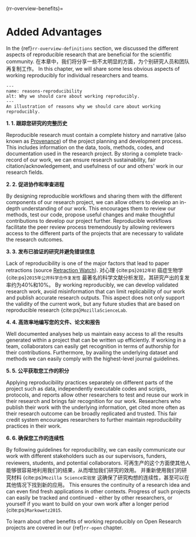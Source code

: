 (rr-overview-benefits)=
# Added Advantages

In the {ref}`rr-overview-definitions` section, we discussed the different aspects of reproducible research that are beneficial for the scientific community. 在本章中，我们将分享一些不太明显的方面，为个别研究人员和团队再复制工作。 In this chapter, we will share some less obvious aspects of working reproducibly for individual researchers and teams.


```{figure} ../../figures/reasons-reproducibility.png
---
name: reasons-reproducibility
alt: Why we should care about working reproducibly.
---
An illustration of reasons why we should care about working reproducibly.
```

**1. 1. 跟踪您研究的完整历史**

Reproducible research must contain a complete history and narrative (also known as [Provenance](https://en.wikipedia.org/wiki/Provenance)) of the project planning and development process. This includes information on the data, tools, methods, codes, and documentation used in the research project. By storing a complete track-record of our work, we can ensure research sustainability, fair citation/acknowledgement, and usefulness of our and others' work in our research fields.

**2. 2. 促进协作和审查进程**

By designing reproducible workflows and sharing them with the different components of our research project, we can allow others to develop an in-depth understanding of our work. This encourages them to review our methods, test our code, propose useful changes and make thoughtful contributions to develop our project further. Reproducible workflows facilitate the peer review process tremendously by allowing reviewers access to the different parts of the projects that are necessary to validate the research outcomes.

**3. 3. 发布已验证的研究并避免错误信息**

Lack of reproducibility is one of the major factors that lead to paper retractions (source [Retraction Watch](https://retractionwatch.com/)). 对心理 {cite:ps}`2012年初` 癌症生物学 {cite:ps}`2015年公开科学合作复发性` 最著名的科学文献分析发现，其研究产出的复发率约为40%和10%。 By working reproducibly, we can develop validated research work, avoid misinformation that can limit replicability of our work and publish accurate research outputs. This aspect does not only support the validity of the current work, but any future studies that are based on reproducible research {cite:ps}`MozillaScienceLab`.

**4. 4. 高效率地编写您的文件、论文和报告**

Well documented analyses help us maintain easy access to all the results generated within a project that can be written up efficiently. If working in a team, collaborators can easily get recognition in terms of authorship for their contributions. Furthermore, by availing the underlying dataset and methods we can easily comply with the highest-level journal guidelines.

**5. 5. 公平获取您工作的积分**

Applying reproducibility practices separately on different parts of the project such as data, independently executable codes and scripts, protocols, and reports allow other researchers to test and reuse our work in their research and brings fair recognition for our work. Researchers who publish their work with the underlying information, get cited more often as their research outcome can be broadly replicated and trusted. This fair credit system encourages researchers to further maintain reproducibility practices in their work.

**6. 6. 确保您工作的连续性**

By following guidelines for reproducibility, we can easily communicate our work with different stakeholders such as our supervisors, funders, reviewers, students, and potential collaborators. 可再生产的这个方面使其他人能够很容易地利用我们的结果，从而增加我们研究的效用。 并重新使用我们的研究材料 {cite:ps}`Mozilla Science实验室` 这确保了研究构想的连续性，甚至可以在其他情况下找到新的应用。 This ensures the continuity of a research idea and can even find fresh applications in other contexts. Progress of such projects can easily be tracked and continued - either by other researchers, or yourself if you want to build on your own work after a longer period {cite:ps}`Markowetz2015`.

To learn about other benefits of working reproducibly on Open Research projects are covered in our {ref}`rr-open` chapter.
